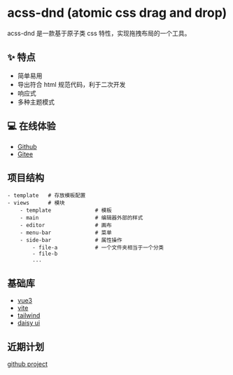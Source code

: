 # acss-dnd (atomic css drag and drop)

acss-dnd 是一款基于原子类 css 特性，实现拖拽布局的一个工具。

## ✨ 特点

- 简单易用
- 导出符合 html 规范代码，利于二次开发
- 响应式
- 多种主题模式

## 💻 在线体验

- [Github](https://meetqy.github.io/acss-dnd/)
- [Gitee](https://meetqy.gitee.io/acss-dnd)

## 项目结构

```
- template   # 存放模板配置
- views      # 模块
    - template              # 模板
    - main                  # 编辑器外部的样式
    - editor                # 画布
    - menu-bar              # 菜单
    - side-bar              # 属性操作
        - file-a            # 一个文件夹相当于一个分类
        - file-b
        ...
```

## 基础库

- [vue3](https://vuejs.org/)
- [vite](https://vitejs.dev/)
- [tailwind](https://tailwindcss.com/)
- [daisy ui](https://daisyui.com/)

## 近期计划

[github project](https://github.com/meetqy/acss-dnd/projects/1)
